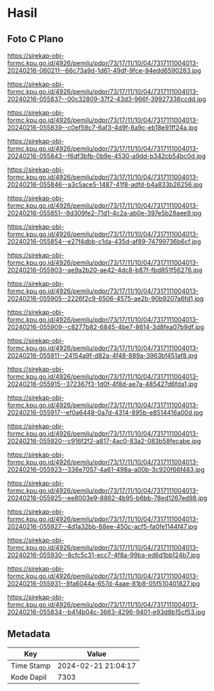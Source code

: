 # Hasil

## Foto C Plano

https://sirekap-obj-formc.kpu.go.id/4926/pemilu/pdpr/73/17/11/10/04/7317111004013-20240216-060211--66c73a9d-1d61-49df-9fce-94edd6590283.jpg

https://sirekap-obj-formc.kpu.go.id/4926/pemilu/pdpr/73/17/11/10/04/7317111004013-20240216-055837--00c32809-37f2-43d3-966f-39927336ccdd.jpg

https://sirekap-obj-formc.kpu.go.id/4926/pemilu/pdpr/73/17/11/10/04/7317111004013-20240216-055839--c0ef59c7-6af3-4d9f-8a9c-eb18e91ff24a.jpg

https://sirekap-obj-formc.kpu.go.id/4926/pemilu/pdpr/73/17/11/10/04/7317111004013-20240216-055843--f6df3bfb-0b9e-4530-a9dd-b342cb54bc0d.jpg

https://sirekap-obj-formc.kpu.go.id/4926/pemilu/pdpr/73/17/11/10/04/7317111004013-20240216-055846--a3c5ace5-1487-41f8-adfd-b4a833b26256.jpg

https://sirekap-obj-formc.kpu.go.id/4926/pemilu/pdpr/73/17/11/10/04/7317111004013-20240216-055851--8d309fe2-71d1-4c2a-ab0e-397e5b28aee9.jpg

https://sirekap-obj-formc.kpu.go.id/4926/pemilu/pdpr/73/17/11/10/04/7317111004013-20240216-055854--e27f4dbb-c1da-435d-af89-74799736b6cf.jpg

https://sirekap-obj-formc.kpu.go.id/4926/pemilu/pdpr/73/17/11/10/04/7317111004013-20240216-055903--ae9a2b20-ae42-4dc8-b87f-fbd851f56276.jpg

https://sirekap-obj-formc.kpu.go.id/4926/pemilu/pdpr/73/17/11/10/04/7317111004013-20240216-055905--2226f2c9-6506-4575-ae2b-90b9207a6fd1.jpg

https://sirekap-obj-formc.kpu.go.id/4926/pemilu/pdpr/73/17/11/10/04/7317111004013-20240216-055909--c8277b82-6845-4be7-8614-3d8fea07b9df.jpg

https://sirekap-obj-formc.kpu.go.id/4926/pemilu/pdpr/73/17/11/10/04/7317111004013-20240216-055911--24154a9f-d82a-4f48-889a-3963bf451af8.jpg

https://sirekap-obj-formc.kpu.go.id/4926/pemilu/pdpr/73/17/11/10/04/7317111004013-20240216-055915--372367f3-1d0f-4f8d-ae7a-485427d6fda1.jpg

https://sirekap-obj-formc.kpu.go.id/4926/pemilu/pdpr/73/17/11/10/04/7317111004013-20240216-055917--ef0a6448-0a7d-4314-895b-e8514416a00d.jpg

https://sirekap-obj-formc.kpu.go.id/4926/pemilu/pdpr/73/17/11/10/04/7317111004013-20240216-055920--c916f2f2-a817-4ac0-83a2-083b58fecabe.jpg

https://sirekap-obj-formc.kpu.go.id/4926/pemilu/pdpr/73/17/11/10/04/7317111004013-20240216-055923--336e7057-4a61-498a-a00b-3c920f66f483.jpg

https://sirekap-obj-formc.kpu.go.id/4926/pemilu/pdpr/73/17/11/10/04/7317111004013-20240216-055925--ee8003e9-8862-4b95-b6bb-78ed1267ed98.jpg

https://sirekap-obj-formc.kpu.go.id/4926/pemilu/pdpr/73/17/11/10/04/7317111004013-20240216-055927--4d1a32bb-88ee-450c-acf5-fa0fe1144f47.jpg

https://sirekap-obj-formc.kpu.go.id/4926/pemilu/pdpr/73/17/11/10/04/7317111004013-20240216-055930--8cfc5c31-ecc7-4f8a-99ba-ed6d1bb124b7.jpg

https://sirekap-obj-formc.kpu.go.id/4926/pemilu/pdpr/73/17/11/10/04/7317111004013-20240216-055931--8fa6044a-657d-4aae-81b8-05f510401827.jpg

https://sirekap-obj-formc.kpu.go.id/4926/pemilu/pdpr/73/17/11/10/04/7317111004013-20240216-055834--b414b04c-3663-4296-9401-e93d8b15cf53.jpg


## Metadata

| Key        | Value               |
| ---------- | ------------------- |
| Time Stamp | 2024-02-21 21:04:17 |
| Kode Dapil | 7303                |



